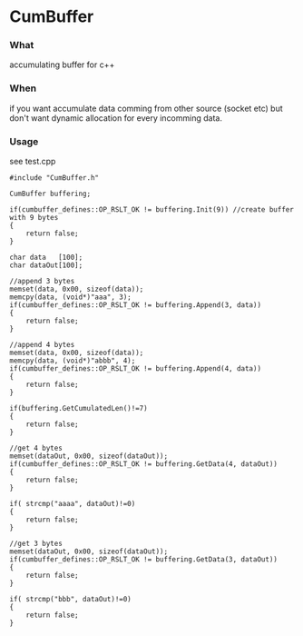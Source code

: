 # CumBuffer #

### What ###

accumulating buffer for c++ 

### When ###

if you want accumulate data comming from other source (socket etc) but don't want dynamic allocation for every incomming data.

### Usage ###

see test.cpp

    #include "CumBuffer.h"

    CumBuffer buffering;
    
    if(cumbuffer_defines::OP_RSLT_OK != buffering.Init(9)) //create buffer with 9 bytes
    {
        return false; 
    } 
    
    char data   [100];
    char dataOut[100];
    
    //append 3 bytes 
    memset(data, 0x00, sizeof(data));
    memcpy(data, (void*)"aaa", 3);
    if(cumbuffer_defines::OP_RSLT_OK != buffering.Append(3, data))
    {
        return false;
    }

    //append 4 bytes
    memset(data, 0x00, sizeof(data));
    memcpy(data, (void*)"abbb", 4);
    if(cumbuffer_defines::OP_RSLT_OK != buffering.Append(4, data))
    {
        return false;
    }

    if(buffering.GetCumulatedLen()!=7) 
    {
        return false;
    }

    //get 4 bytes
    memset(dataOut, 0x00, sizeof(dataOut));
    if(cumbuffer_defines::OP_RSLT_OK != buffering.GetData(4, dataOut))
    {
        return false;
    }

    if( strcmp("aaaa", dataOut)!=0)
    {
        return false;
    }
    
    //get 3 bytes
    memset(dataOut, 0x00, sizeof(dataOut));
    if(cumbuffer_defines::OP_RSLT_OK != buffering.GetData(3, dataOut))
    {
        return false;
    }

    if( strcmp("bbb", dataOut)!=0)
    {
        return false;
    }

